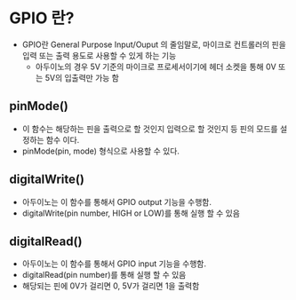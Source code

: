 # GPIO 란?
+ GPIO란 General Purpose Input/Ouput 의 줄임말로, 마이크로 컨트롤러의 핀을 입력 또는 출력 용도로 사용할 수 있게 하는 기능
  + 아두이노의 경우 5V 기준의 마이크로 프로세서이기에 헤더 소켓을 통해 0V 또는 5V의 입출력만 가능 함

## pinMode()
+ 이 함수는 해당하는 핀을 출력으로 할 것인지 입력으로 할 것인지 등 핀의 모드를 설정하는 함수 이다.
+ pinMode(pin, mode) 형식으로 사용할 수 있다.

## digitalWrite()
+ 아두이노는 이 함수를 통해서 GPIO output 기능을 수행함.
+ digitalWrite(pin number, HIGH or LOW)를 통해 실행 할 수 있음

## digitalRead()
+ 아두이노는 이 함수를 통해서 GPIO input 기능을 수행함.
+ digitalRead(pin number)를 통해 실행 할 수 있음
+ 해당되는 핀에 0V가 걸리면 0, 5V가 걸리면 1을 출력함
